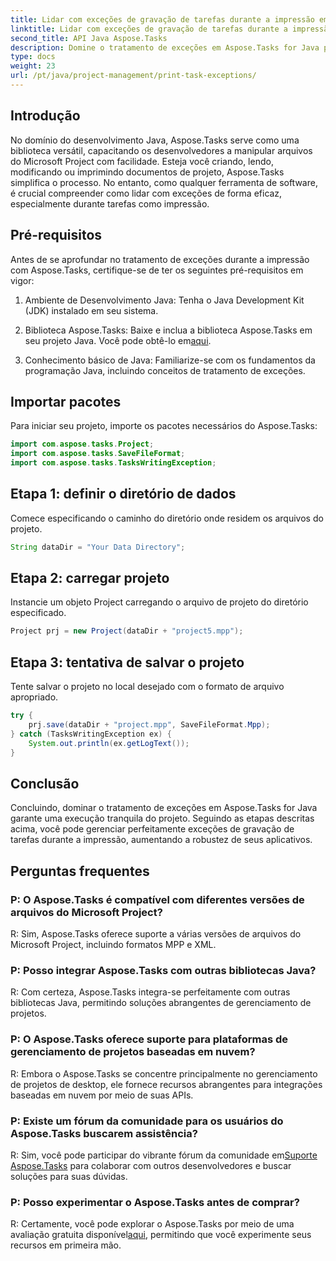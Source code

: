 ```yaml
---
title: Lidar com exceções de gravação de tarefas durante a impressão em Aspose.Tasks
linktitle: Lidar com exceções de gravação de tarefas durante a impressão em Aspose.Tasks
second_title: API Java Aspose.Tasks
description: Domine o tratamento de exceções em Aspose.Tasks for Java para garantir a execução perfeita do projeto. Aprenda como lidar com exceções de gravação de tarefas durante a impressão sem esforço.
type: docs
weight: 23
url: /pt/java/project-management/print-task-exceptions/
---
```

## Introdução
No domínio do desenvolvimento Java, Aspose.Tasks serve como uma biblioteca versátil, capacitando os desenvolvedores a manipular arquivos do Microsoft Project com facilidade. Esteja você criando, lendo, modificando ou imprimindo documentos de projeto, Aspose.Tasks simplifica o processo. No entanto, como qualquer ferramenta de software, é crucial compreender como lidar com exceções de forma eficaz, especialmente durante tarefas como impressão.
## Pré-requisitos
Antes de se aprofundar no tratamento de exceções durante a impressão com Aspose.Tasks, certifique-se de ter os seguintes pré-requisitos em vigor:
1. Ambiente de Desenvolvimento Java: Tenha o Java Development Kit (JDK) instalado em seu sistema.
   
2.  Biblioteca Aspose.Tasks: Baixe e inclua a biblioteca Aspose.Tasks em seu projeto Java. Você pode obtê-lo em[aqui](https://releases.aspose.com/tasks/java/).
3. Conhecimento básico de Java: Familiarize-se com os fundamentos da programação Java, incluindo conceitos de tratamento de exceções.

## Importar pacotes
Para iniciar seu projeto, importe os pacotes necessários do Aspose.Tasks:
```java
import com.aspose.tasks.Project;
import com.aspose.tasks.SaveFileFormat;
import com.aspose.tasks.TasksWritingException;
```

## Etapa 1: definir o diretório de dados
Comece especificando o caminho do diretório onde residem os arquivos do projeto.
```java
String dataDir = "Your Data Directory";
```
## Etapa 2: carregar projeto
Instancie um objeto Project carregando o arquivo de projeto do diretório especificado.
```java
Project prj = new Project(dataDir + "project5.mpp");
```
## Etapa 3: tentativa de salvar o projeto
Tente salvar o projeto no local desejado com o formato de arquivo apropriado.
```java
try {
    prj.save(dataDir + "project.mpp", SaveFileFormat.Mpp);
} catch (TasksWritingException ex) {
    System.out.println(ex.getLogText());
}
```

## Conclusão
Concluindo, dominar o tratamento de exceções em Aspose.Tasks for Java garante uma execução tranquila do projeto. Seguindo as etapas descritas acima, você pode gerenciar perfeitamente exceções de gravação de tarefas durante a impressão, aumentando a robustez de seus aplicativos.
## Perguntas frequentes
### P: O Aspose.Tasks é compatível com diferentes versões de arquivos do Microsoft Project?
R: Sim, Aspose.Tasks oferece suporte a várias versões de arquivos do Microsoft Project, incluindo formatos MPP e XML.
### P: Posso integrar Aspose.Tasks com outras bibliotecas Java?
R: Com certeza, Aspose.Tasks integra-se perfeitamente com outras bibliotecas Java, permitindo soluções abrangentes de gerenciamento de projetos.
### P: O Aspose.Tasks oferece suporte para plataformas de gerenciamento de projetos baseadas em nuvem?
R: Embora o Aspose.Tasks se concentre principalmente no gerenciamento de projetos de desktop, ele fornece recursos abrangentes para integrações baseadas em nuvem por meio de suas APIs.
### P: Existe um fórum da comunidade para os usuários do Aspose.Tasks buscarem assistência?
 R: Sim, você pode participar do vibrante fórum da comunidade em[Suporte Aspose.Tasks](https://forum.aspose.com/c/tasks/15) para colaborar com outros desenvolvedores e buscar soluções para suas dúvidas.
### P: Posso experimentar o Aspose.Tasks antes de comprar?
 R: Certamente, você pode explorar o Aspose.Tasks por meio de uma avaliação gratuita disponível[aqui](https://releases.aspose.com/), permitindo que você experimente seus recursos em primeira mão.